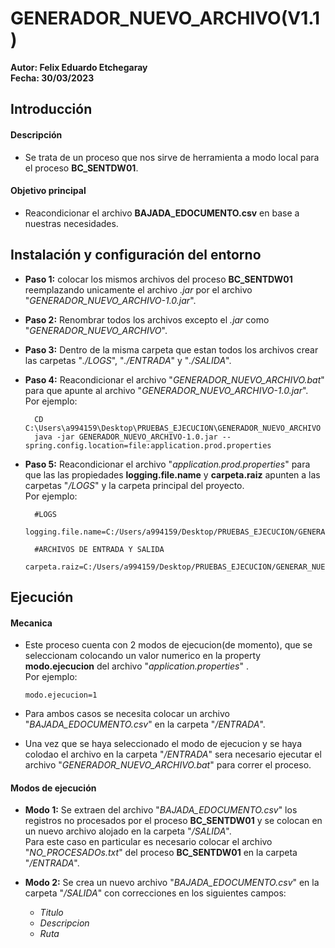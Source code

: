 # GENERADOR_NUEVO_ARCHIVO(V1.1)                    
**Autor: Felix Eduardo Etchegaray**\
**Fecha: 30/03/2023**

## Introducción

#### Descripción

* Se trata de un proceso que nos sirve de herramienta a modo local para el proceso **BC_SENTDW01**.
#### Objetivo principal
* Reacondicionar el archivo **BAJADA_EDOCUMENTO.csv** en base a nuestras necesidades.

## Instalación y configuración del entorno
* **Paso 1:** colocar los mismos archivos del proceso **BC_SENTDW01** reemplazando unicamente el archivo *.jar* por el archivo
"*GENERADOR_NUEVO_ARCHIVO-1.0.jar*".

* **Paso 2:** Renombrar todos los archivos excepto el *.jar* como "*GENERADOR_NUEVO_ARCHIVO*".

* **Paso 3:** Dentro de la misma carpeta que estan todos los archivos crear las carpetas "*./LOGS*", "*./ENTRADA*" y "*./SALIDA*".

* **Paso 4:** Reacondicionar el archivo "*GENERADOR_NUEVO_ARCHIVO.bat*" para que apunte al archivo "*GENERADOR_NUEVO_ARCHIVO-1.0.jar*".\
  Por ejemplo:
  
        CD C:\Users\a994159\Desktop\PRUEBAS_EJECUCION\GENERADOR_NUEVO_ARCHIVO
        java -jar GENERADOR_NUEVO_ARCHIVO-1.0.jar --spring.config.location=file:application.prod.properties
  
* **Paso 5:** Reacondicionar el archivo "*application.prod.properties*" para que las las propiedades **logging.file.name** y **carpeta.raiz**
  apunten a las carpetas "*/LOGS*" y la carpeta principal del proyecto.\
  Por ejemplo:
        
        #LOGS
        logging.file.name=C:/Users/a994159/Desktop/PRUEBAS_EJECUCION/GENERAR_NUEVO_ARCHIVO/LOGS/CONSOLE.log
        
        #ARCHIVOS DE ENTRADA Y SALIDA
        carpeta.raiz=C:/Users/a994159/Desktop/PRUEBAS_EJECUCION/GENERAR_NUEVO_ARCHIVO      
  
## Ejecución 

#### Mecanica
   * Este proceso cuenta con 2 modos de ejecucion(de momento), que se seleccionam colocando un valor numerico 
     en la property **modo.ejecucion** del archivo "*application.properties*" .\
     Por ejemplo:
    
         modo.ejecucion=1
   
   * Para ambos casos se necesita colocar un archivo "*BAJADA_EDOCUMENTO.csv*" en la carpeta "*/ENTRADA*".
   
   * Una vez que se haya seleccionado el modo de ejecucion y se haya colodao el archivo en la carpeta "*/ENTRADA*" sera necesario
   ejecutar el archivo "*GENERADOR_NUEVO_ARCHIVO.bat*" para correr el proceso.
  
  

#### Modos de ejecución 
*  **Modo 1:** Se extraen del archivo "*BAJADA_EDOCUMENTO.csv*" los registros no procesados por el proceso **BC_SENTDW01**
               y se colocan en un nuevo archivo alojado en la carpeta "*/SALIDA*".\
               Para este caso en particular es necesario colocar el archivo "*NO_PROCESADOs.txt*" del proceso **BC_SENTDW01**
               en la carpeta "*/ENTRADA*".
               
* **Modo 2:** Se crea un nuevo archivo "*BAJADA_EDOCUMENTO.csv*" en la carpeta "*/SALIDA*" con correcciones en los siguientes campos:
   * *Titulo*
   * *Descripcion*
   * *Ruta*
            
                 
                             
